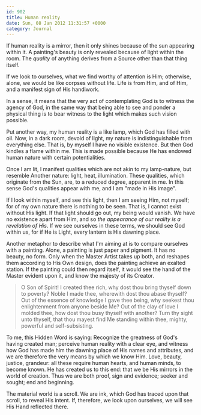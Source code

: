 ```yaml
---
id: 902
title: Human reality
date: Sun, 08 Jan 2012 11:31:57 +0000
category: Journal
---
```


If human reality is a mirror, then it only shines because of the sun
appearing within it.  A painting's beauty is only revealed because of
light within the room.  The *quality* of anything derives from a Source
other than that thing itself.

If we look to ourselves, what we find worthy of attention is Him;
otherwise, alone, we would be like corpses without life.  Life is from
Him, and of Him, and a manifest sign of His handiwork.

In a sense, it means that the very act of contemplating God is to witness
the agency of God, in the same way that being able to see and ponder a
physical thing is to bear witness to the light which makes such vision
possible.


Put another way, my human reality is a like lamp, which God has filled with
oil.  Now, in a dark room, devoid of light, my nature is indistinguishable
from everything else.  That is, by myself I have no visible existence.  But
then God kindles a flame within me.  This is made possible because He has
endowed human nature with certain potentialities.

Once I am lit, I manifest qualities which are not akin to my lamp-nature, but
resemble Another nature: light, heat, illumination.  These qualities, which
originate from the Sun, are, to a reduced degree, apparent in me.  In this
sense God's qualities appear with me, and I am "made in His image".

If I look within myself, and see this light, then I am seeing Him, not myself;
for of my own nature there is nothing to be seen.  That is, I cannot exist
without His light.  If that light should go out, my being would vanish.  We
have no existence apart from Him, and so *the appearance of our reality is a
revelation of His*.  If we see ourselves in these terms, we should see God
within us, for if He is Light, every lantern is His dawning place.

Another metaphor to describe what I'm aiming at is to compare ourselves with a
painting.  Alone, a painting is just paper and pigment.  It has no beauty, no
form.  Only when the Master Artist takes up both, and reshapes them according
to His Own design, does the painting achieve an exalted station.  If the
painting could then regard itself, it would see the hand of the Master evident
upon it, and know the majesty of its Creator.

> O Son of Spirit!  I created thee rich, why dost thou bring thyself down to
> poverty?  Noble I made thee, wherewith dost thou abase thyself?  Out of the
> essence of knowledge I gave thee being, why seekest thou enlightenment from
> anyone beside Me?  Out of the clay of love I molded thee, how dost thou busy
> thyself with another?  Turn thy sight unto thyself, that thou mayest find Me
> standing within thee, mighty, powerful and self-subsisting.

To me, this Hidden Word is saying: Recognize the greatness of God's having
created man; perceive human reality with a clear eye, and witness how God has
made him the dawning place of His names and attributes, and we are therefore
the very means by which we know Him.  Love, beauty, justice, grandeur: all
these require human hearts, and human minds, to become known.  He has created
us to this end: that we be His mirrors in the world of creation.  Thus we are
both proof, sign and evidence; seeker and sought; end and beginning.

The material world is a scroll.  We are ink, which God has traced upon that
scroll, to reveal His intent.  If, therefore, we look upon ourselves, we will
see His Hand reflected there.
